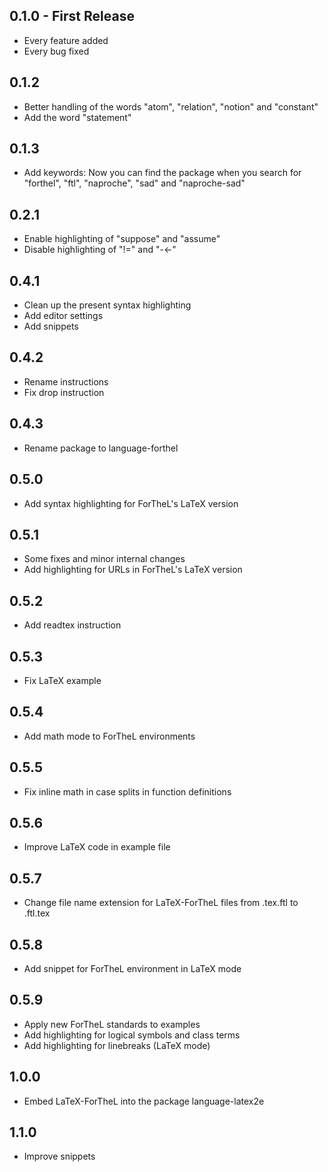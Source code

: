 ## 0.1.0 - First Release
* Every feature added
* Every bug fixed

## 0.1.2
* Better handling of the words "atom", "relation", "notion" and "constant"
* Add the word "statement"

## 0.1.3
* Add keywords: Now you can find the package when you search for "forthel",
  "ftl", "naproche", "sad" and "naproche-sad"

## 0.2.1
* Enable highlighting of "suppose" and "assume"
* Disable highlighting of "!=" and "-<-"

## 0.4.1
* Clean up the present syntax highlighting
* Add editor settings
* Add snippets

## 0.4.2
* Rename instructions
* Fix drop instruction

## 0.4.3
* Rename package to language-forthel

## 0.5.0
* Add syntax highlighting for ForTheL's LaTeX version

## 0.5.1
* Some fixes and minor internal changes
* Add highlighting for URLs in ForTheL's LaTeX version

## 0.5.2
* Add readtex instruction

## 0.5.3
* Fix LaTeX example

## 0.5.4
* Add math mode to ForTheL environments

## 0.5.5
* Fix inline math in case splits in function definitions

## 0.5.6
* Improve LaTeX code in example file

## 0.5.7
* Change file name extension for LaTeX-ForTheL files from .tex.ftl to .ftl.tex

## 0.5.8
* Add snippet for ForTheL environment in LaTeX mode

## 0.5.9
* Apply new ForTheL standards to examples
* Add highlighting for logical symbols and class terms
* Add highlighting for linebreaks (LaTeX mode)

## 1.0.0
* Embed LaTeX-ForTheL into the package language-latex2e

## 1.1.0
* Improve snippets
